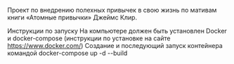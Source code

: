 Проект по внедрению полехных привычек в свою жизнь по мативам книги «Атомные привычки» Джеймс Клир.

Инструкции по запуску
На компьютере должен быть установлен Docker и docker-compose (инструкции по установке на сайте https://www.docker.com/)
Создание и последующий запуск контейнера командой docker-compose up -d --build
